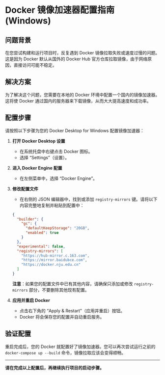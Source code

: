 # Docker 镜像加速器配置指南 (Windows)

## 问题背景

在您尝试构建和运行项目时，反复遇到 Docker 镜像拉取失败或速度过慢的问题。这是因为 Docker 默认从国外的 Docker Hub 官方仓库拉取镜像，由于网络原因，直接访问可能不稳定。

## 解决方案

为了解决这个问题，您需要在本地的 Docker 环境中配置一个国内的镜像加速器。这将使 Docker 通过国内的服务器来下载镜像，从而大大提高速度和成功率。

## 配置步骤

请按照以下步骤为您的 Docker Desktop for Windows 配置镜像加速器：

1.  **打开 Docker Desktop 设置**
    - 在系统托盘中右键点击 Docker 图标。
    - 选择 “Settings”（设置）。

2.  **进入 Docker Engine 配置**
    - 在左侧菜单中，选择 “Docker Engine”。

3.  **修改配置文件**
    - 在右侧的 JSON 编辑器中，找到或添加 `registry-mirrors` 键。请将以下内容完整地复制并粘贴到配置中：

    ```json
    {
      "builder": {
        "gc": {
          "defaultKeepStorage": "20GB",
          "enabled": true
        }
      },
      "experimental": false,
      "registry-mirrors": [
        "https://hub-mirror.c.163.com",
        "https://mirror.baidubce.com",
        "https://docker.nju.edu.cn"
      ]
    }
    ```

    **注意**：如果您的配置文件中已有其他内容，请确保只添加或修改 `registry-mirrors` 部分，不要删除其他现有配置。

4.  **应用并重启 Docker**
    - 点击右下角的 “Apply & Restart”（应用并重启）按钮。
    - Docker 将会保存您的配置并自动重启服务。

## 验证配置

重启完成后，您的 Docker 就配置好了镜像加速器。您可以再次尝试运行之前的 `docker-compose up --build` 命令，镜像拉取应该会变得顺畅。

---

**请在完成以上配置后，再继续执行项目的启动步骤。**